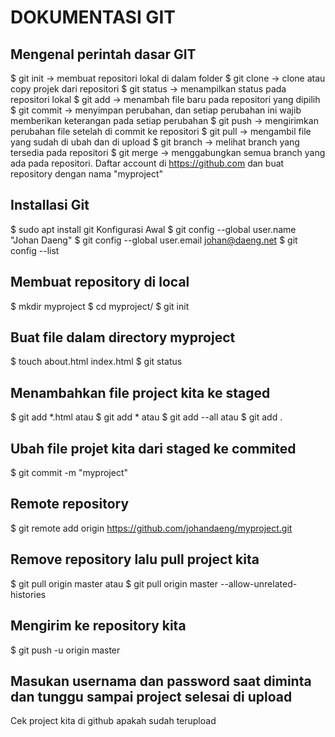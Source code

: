 # DOKUMENTASI GIT

## Mengenal perintah dasar GIT
$ git init -> membuat repositori lokal di dalam folder
$ git clone -> clone atau copy projek dari repositori
$ git status -> menampilkan status pada repositori lokal
$ git add -> menambah file baru pada repositori yang dipilih
$ git commit -> menyimpan perubahan, dan setiap perubahan ini wajib memberikan keterangan pada setiap perubahan
$ git push -> mengirimkan perubahan file setelah di commit ke repositori
$ git pull -> mengambil file yang sudah di ubah dan di upload
$ git branch -> melihat branch yang tersedia pada repositori
$ git merge -> menggabungkan semua branch yang ada pada repositori.
Daftar account di https://github.com dan buat repository dengan nama "myproject"

## Installasi Git
$ sudo apt install git
Konfigurasi Awal
$ git config --global user.name "Johan Daeng"
$ git config --global user.email johan@daeng.net
$ git config --list

## Membuat repository di local
$ mkdir myproject
$ cd myproject/
$ git init

## Buat file dalam directory myproject
$ touch about.html index.html
$ git status

## Menambahkan file project kita ke staged
$ git add *.html atau
$ git add * atau
$ git add --all atau
$ git add .

## Ubah file projet kita dari staged ke commited
$ git commit -m "myproject"

## Remote repository
$ git remote add origin https://github.com/johandaeng/myproject.git

## Remove repository lalu pull project kita
$ git pull origin master atau
$ git pull origin master --allow-unrelated-histories

## Mengirim ke repository kita
$ git push -u origin master

## Masukan usernama dan password saat diminta dan tunggu sampai project selesai di upload
Cek project kita di github apakah sudah terupload
